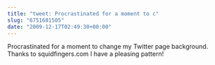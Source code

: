 ```yaml
---
title: "tweet: Procrastinated for a moment to c"
slug: "6751681505"
date: "2009-12-17T02:49:30+00:00"
---
```

Procrastinated for a moment to change my Twitter page background. Thanks to squidfingers.com I have a pleasing pattern!